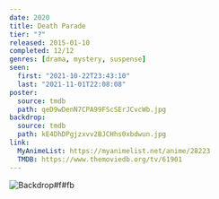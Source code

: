```yaml
---
date: 2020
title: Death Parade
tier: "?"
released: 2015-01-10
completed: 12/12
genres: [drama, mystery, suspense]
seen:
  first: "2021-10-22T23:43:10"
  last: "2021-11-01T22:08:08"
poster:
  source: tmdb
  path: qeD9wDenN7CPA99FScSErJCvcWb.jpg
backdrop:
  source: tmdb
  path: kE4DhDPgjzxvv2BJCHhs0xbdwun.jpg
link:
  MyAnimeList: https://myanimelist.net/anime/28223
  TMDB: https://www.themoviedb.org/tv/61901
---
```


![Backdrop#f#fb](https://www.themoviedb.org/t/p/original/3zyN1QL3xPcaitg3DXMAtSnq64y.jpg "Source: TMDB")
